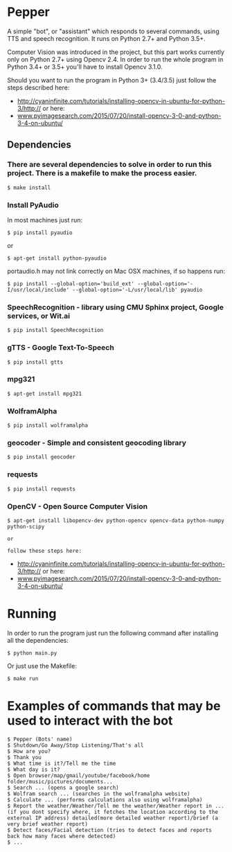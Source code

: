 # Pepper

A simple "bot", or "assistant" which responds to several commands, using TTS and speech recognition. It runs on Python 2.7+ and Python 3.5+.

Computer Vision was introduced in the project, but this part works currently only on Python 2.7+ using Opencv 2.4.  In order to run the whole program in Python 3.4+ or 3.5+ you'll have to install Opencv 3.1.0. 

Should you want to run the program in Python 3+ (3.4/3.5) just follow the steps described here: 

- http://cyaninfinite.com/tutorials/installing-opencv-in-ubuntu-for-python-3/http://
	or here:
- www.pyimagesearch.com/2015/07/20/install-opencv-3-0-and-python-3-4-on-ubuntu/


## Dependencies

### There are several dependencies to solve in order to run this project. There is a makefile to make the process easier. 

	$ make install

### Install PyAudio

In most machines just run:

	$ pip install pyaudio
   or

	$ apt-get install python-pyaudio


portaudio.h may not link correctly on Mac OSX machines, if so happens run:

	$ pip install --global-option='build_ext' --global-option='-I/usr/local/include' --global-option='-L/usr/local/lib' pyaudio

### SpeechRecognition - library using CMU Sphinx project, Google services, or Wit.ai

	$ pip install SpeechRecognition
    
### gTTS - Google Text-To-Speech

	$ pip install gtts

### mpg321

	$ apt-get install mpg321

### WolframAlpha

	$ pip install wolframalpha

### geocoder - Simple and consistent geocoding library

	$ pip install geocoder

### requests

	$ pip install requests

### OpenCV - Open Source Computer Vision

	$ apt-get install libopencv-dev python-opencv opencv-data python-numpy python-scipy

	or 

	follow these steps here: 

- http://cyaninfinite.com/tutorials/installing-opencv-in-ubuntu-for-python-3/http://
	or here:
- www.pyimagesearch.com/2015/07/20/install-opencv-3-0-and-python-3-4-on-ubuntu/

# Running
In order to run the program just run the following command after installing all the dependencies:

	$ python main.py

Or just use the Makefile:

	$ make run
	
# Examples of commands that may be used to interact with the bot

	$ Pepper (Bots' name)
	$ Shutdown/Go Away/Stop Listening/That's all
	$ How are you?
	$ Thank you
	$ What time is it?/Tell me the time
	$ What day is it?
	$ Open browser/map/gmail/youtube/facebook/home folder/music/pictures/documents...
	$ Search ... (opens a google search)
	$ Wolfram search ... (searches in the wolframalpha website)
	$ Calculate ... (performs calculations also using wolframalpha)
	$ Report the weather/Weather/Tell me the weather/Weather report in ...(if you dont specify where, it fetches the location according to the external IP address) detailed(more detailed weather report)/brief (a very brief weather report)
	$ Detect faces/Facial detection (tries to detect faces and reports back how many faces where detected)
	$ ...
